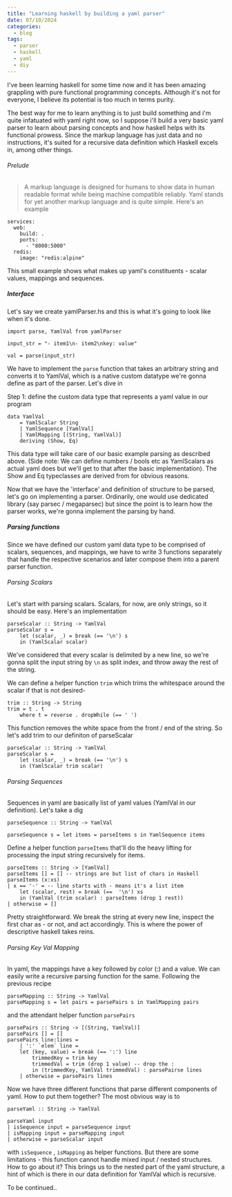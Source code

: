 ```yaml
---
title: "Learning haskell by building a yaml parser"
date: 07/10/2024
categories:
  - blog
tags:
  - parser
  - haskell
  - yaml
  - diy
---
```


I've been learning haskell for some time now and it has been amazing grappling with pure functional programming concepts. Although it's not for everyone, I believe its potential is too much in terms purity.

The best way for me to learn anything is to just build something and i'm quite infatuated with yaml right now, so I suppose i'll build a very basic yaml parser to learn about parsing concepts and how haskell helps with its functional prowess. Since the markup language has just data and no instructions, it's suited for a recursive data definition which Haskell excels in, among other things.

###### Prelude

> A markup language is designed for humans to show data in human readable format while being machine compatible reliably. Yaml stands for yet another markup language and is quite simple. Here's an example

```
services:
  web:
    build: .
    ports:
      - "8000:5000"
  redis:
    image: "redis:alpine"
```

This small example shows what makes up yaml's constituents - scalar values, mappings and sequences.

##### Interface

Let's say we create yamlParser.hs and this is what it's going to look like when it's done.

```
import parse, YamlVal from yamlParser

input_str = "- item1\n- item2\nkey: value"

val = parse(input_str)
```

We have to implement the `parse` function that takes an arbitrary string and converts it to YamlVal, which is a native custom datatype we're gonna define as part of the parser. Let's dive in

Step 1: define the custom data type that represents a yaml value in our program

```
data YamlVal
	= YamlScalar String
	| YamlSequence [YamlVal]
	| YamlMapping [(String, YamlVal)]
	deriving (Show, Eq)
```

This data type will take care of our basic example parsing as described above. (Side note: We can define numbers / bools etc as YamlScalars as actual yaml does but we'll get to that after the basic implementation). The Show and Eq typeclasses are derived from for obvious reasons.

Now that we have the 'interface' and definition of structure to be parsed, let's go on implementing a parser. Ordinarily, one would use dedicated library (say parsec / megaparsec) but since the point is to learn how the parser works, we're gonna implement the parsing by hand.

##### Parsing functions

Since we have defined our custom yaml data type to be comprised of scalars, sequences, and mappings, we have to write 3 functions separately that handle the respective scenarios and later compose them into a parent parser function.

###### Parsing Scalars

Let's start with parsing scalars. Scalars, for now, are only strings, so it should be easy. Here's an implementation

```
parseScalar :: String -> YamlVal
parseScalar s =
	let (scalar, _) = break (== '\n') s
	in (YamlScalar scalar)
```

We've considered that every scalar is delimited by a new line, so we're gonna split the input string by `\n` as split index, and throw away the rest of the string.

We can define a helper function `trim` which trims the whitespace around the scalar if that is not desired-

```
trim :: String -> String
trim = t . t
	where t = reverse . dropWhile (== ' ')
```

This function removes the white space from the front / end of the string. So let's add trim to our definiton of parseScalar

```
parseScalar :: String -> YamlVal
parseScalar s =
	let (scalar, _) = break (== '\n') s
	in (YamlScalar trim scalar)
```

###### Parsing Sequences

Sequences in yaml are basically list of yaml values (YamlVal in our definition). Let's take a dig

```
parseSequence :: String -> YamlVal

parseSequence s = let items = parseItems s in YamlSequence items
```

Define a helper function `parseItems` that'll do the heavy lifting for processing the input string recursively for items.

```
parseItems :: String -> [YamlVal]
parseItems [] = [] -- strings are but list of chars in Haskell
parseItems (x:xs)
| x == '-' = -- line starts with - means it's a list item
	let (scalar, rest) = break (==  '\n') xs
	in (YamlVal (trim scalar) : parseItems (drop 1 rest))
| otherwise = []
```

Pretty straightforward. We break the string at every new line, inspect the first char as - or not, and act accordingly. This is where the power of descriptive haskell takes reins.

###### Parsing Key Val Mapping

In yaml, the mappings have a key followed by color (:) and a value. We can easily write a recursive parsing function for the same. Following the previous recipe

```
parseMapping :: String -> YamlVal
parseMapping s = let pairs = parsePairs s in YamlMapping pairs
```

and the attendant helper function `parsePairs`

```
parsePairs :: String -> [(String, YamlVal)]
parsePairs [] = []
parsePairs line:lines =
	| ':' `elem` line =
	let (key, value) = break (== ':') line
		trimmedKey = trim key
		trimmedVal = trim (drop 1 value) -- drop the :
		in (trimmedKey, YamlVal trimmedVal) : parsePairse lines
	| otherwise = parsePairs lines
```

Now we have three different functions that parse different components of yaml. How to put them together? The most obvious way is to

```
parseYaml :: String -> YamlVal

parseYaml input
| isSequence input = parseSequence input
| isMapping input = parseMapping input
| otherwise = parseScalar input
```

with `isSequence` , `isMapping` as helper functions. But there are some limitations - this function cannot handle mixed input / nested structures. How to go about it? This brings us to the nested part of the yaml structure, a hint of which is there in our data definition for YamlVal which is recursive.

To be continued..
